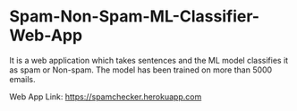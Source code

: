 # Spam-Non-Spam-ML-Classifier-Web-App
It is a web application which takes sentences and the ML model classifies it as spam or Non-spam. The model has been trained on more than 5000 emails.

Web App Link: https://spamchecker.herokuapp.com

